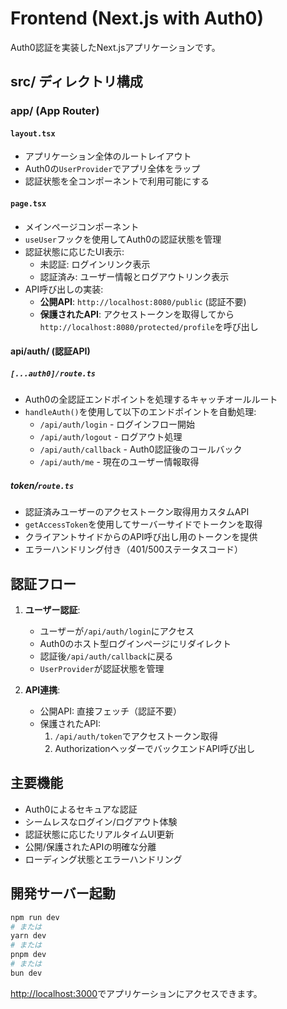 # Frontend (Next.js with Auth0)

Auth0認証を実装したNext.jsアプリケーションです。

## src/ ディレクトリ構成

### app/ (App Router)

#### `layout.tsx`
- アプリケーション全体のルートレイアウト
- Auth0の`UserProvider`でアプリ全体をラップ
- 認証状態を全コンポーネントで利用可能にする

#### `page.tsx`
- メインページコンポーネント
- `useUser`フックを使用してAuth0の認証状態を管理
- 認証状態に応じたUI表示:
  - 未認証: ログインリンク表示
  - 認証済み: ユーザー情報とログアウトリンク表示
- API呼び出しの実装:
  - **公開API**: `http://localhost:8080/public` (認証不要)
  - **保護されたAPI**: アクセストークンを取得してから`http://localhost:8080/protected/profile`を呼び出し

#### api/auth/ (認証API)

##### `[...auth0]/route.ts`
- Auth0の全認証エンドポイントを処理するキャッチオールルート
- `handleAuth()`を使用して以下のエンドポイントを自動処理:
  - `/api/auth/login` - ログインフロー開始
  - `/api/auth/logout` - ログアウト処理
  - `/api/auth/callback` - Auth0認証後のコールバック
  - `/api/auth/me` - 現在のユーザー情報取得

##### token/`route.ts`
- 認証済みユーザーのアクセストークン取得用カスタムAPI
- `getAccessToken`を使用してサーバーサイドでトークンを取得
- クライアントサイドからのAPI呼び出し用のトークンを提供
- エラーハンドリング付き（401/500ステータスコード）

## 認証フロー

1. **ユーザー認証**:
   - ユーザーが`/api/auth/login`にアクセス
   - Auth0のホスト型ログインページにリダイレクト
   - 認証後`/api/auth/callback`に戻る
   - `UserProvider`が認証状態を管理

2. **API連携**:
   - 公開API: 直接フェッチ（認証不要）
   - 保護されたAPI: 
     1. `/api/auth/token`でアクセストークン取得
     2. AuthorizationヘッダーでバックエンドAPI呼び出し

## 主要機能

- Auth0によるセキュアな認証
- シームレスなログイン/ログアウト体験
- 認証状態に応じたリアルタイムUI更新
- 公開/保護されたAPIの明確な分離
- ローディング状態とエラーハンドリング

## 開発サーバー起動

```bash
npm run dev
# または
yarn dev
# または
pnpm dev
# または
bun dev
```

[http://localhost:3000](http://localhost:3000)でアプリケーションにアクセスできます。
